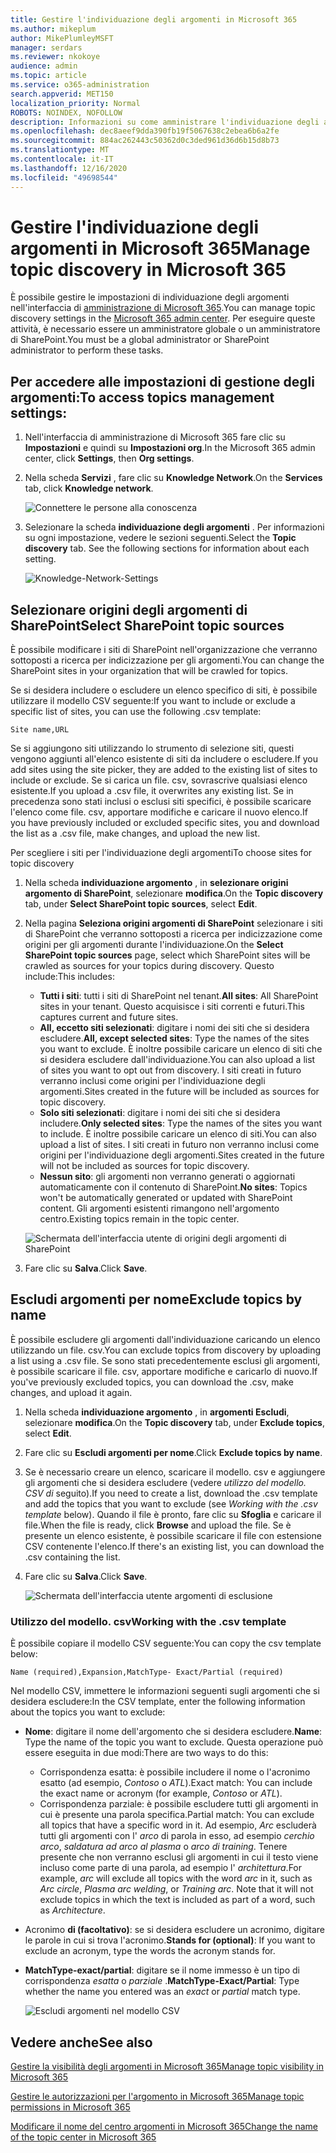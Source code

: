 ```yaml
---
title: Gestire l'individuazione degli argomenti in Microsoft 365
ms.author: mikeplum
author: MikePlumleyMSFT
manager: serdars
ms.reviewer: nkokoye
audience: admin
ms.topic: article
ms.service: o365-administration
search.appverid: MET150
localization_priority: Normal
ROBOTS: NOINDEX, NOFOLLOW
description: Informazioni su come amministrare l'individuazione degli argomenti in Microsoft 365.
ms.openlocfilehash: dec8aeef9dda390fb19f5067638c2ebea6b6a2fe
ms.sourcegitcommit: 884ac262443c50362d0c3ded961d36d6b15d8b73
ms.translationtype: MT
ms.contentlocale: it-IT
ms.lasthandoff: 12/16/2020
ms.locfileid: "49698544"
---
```

# <a name="manage-topic-discovery-in-microsoft-365"></a><span data-ttu-id="680c4-103">Gestire l'individuazione degli argomenti in Microsoft 365</span><span class="sxs-lookup"><span data-stu-id="680c4-103">Manage topic discovery in Microsoft 365</span></span>

<span data-ttu-id="680c4-104">È possibile gestire le impostazioni di individuazione degli argomenti nell'interfaccia di [amministrazione di Microsoft 365](https://admin.microsoft.com).</span><span class="sxs-lookup"><span data-stu-id="680c4-104">You can manage topic discovery settings in the [Microsoft 365 admin center](https://admin.microsoft.com).</span></span> <span data-ttu-id="680c4-105">Per eseguire queste attività, è necessario essere un amministratore globale o un amministratore di SharePoint.</span><span class="sxs-lookup"><span data-stu-id="680c4-105">You must be a global administrator or SharePoint administrator to perform these tasks.</span></span>

## <a name="to-access-topics-management-settings"></a><span data-ttu-id="680c4-106">Per accedere alle impostazioni di gestione degli argomenti:</span><span class="sxs-lookup"><span data-stu-id="680c4-106">To access topics management settings:</span></span>

1. <span data-ttu-id="680c4-107">Nell'interfaccia di amministrazione di Microsoft 365 fare clic su **Impostazioni** e quindi su **Impostazioni org**.</span><span class="sxs-lookup"><span data-stu-id="680c4-107">In the Microsoft 365 admin center, click **Settings**, then **Org settings**.</span></span>
2. <span data-ttu-id="680c4-108">Nella scheda **Servizi** , fare clic su **Knowledge Network**.</span><span class="sxs-lookup"><span data-stu-id="680c4-108">On the **Services** tab, click **Knowledge network**.</span></span>

    ![Connettere le persone alla conoscenza](../media/admin-org-knowledge-options-completed.png) 

3. <span data-ttu-id="680c4-110">Selezionare la scheda **individuazione degli argomenti** . Per informazioni su ogni impostazione, vedere le sezioni seguenti.</span><span class="sxs-lookup"><span data-stu-id="680c4-110">Select the **Topic discovery** tab. See the following sections for information about each setting.</span></span>

    ![Knowledge-Network-Settings](../media/knowledge-network-settings-topic-discovery.png) 

## <a name="select-sharepoint-topic-sources"></a><span data-ttu-id="680c4-112">Selezionare origini degli argomenti di SharePoint</span><span class="sxs-lookup"><span data-stu-id="680c4-112">Select SharePoint topic sources</span></span>

<span data-ttu-id="680c4-113">È possibile modificare i siti di SharePoint nell'organizzazione che verranno sottoposti a ricerca per indicizzazione per gli argomenti.</span><span class="sxs-lookup"><span data-stu-id="680c4-113">You can change the SharePoint sites in your organization that will be crawled for topics.</span></span>

<span data-ttu-id="680c4-114">Se si desidera includere o escludere un elenco specifico di siti, è possibile utilizzare il modello CSV seguente:</span><span class="sxs-lookup"><span data-stu-id="680c4-114">If you want to include or exclude a specific list of sites, you can use the following .csv template:</span></span>

``` csv
Site name,URL
```

<span data-ttu-id="680c4-115">Se si aggiungono siti utilizzando lo strumento di selezione siti, questi vengono aggiunti all'elenco esistente di siti da includere o escludere.</span><span class="sxs-lookup"><span data-stu-id="680c4-115">If you add sites using the site picker, they are added to the existing list of sites to include or exclude.</span></span> <span data-ttu-id="680c4-116">Se si carica un file. csv, sovrascrive qualsiasi elenco esistente.</span><span class="sxs-lookup"><span data-stu-id="680c4-116">If you upload a .csv file, it overwrites any existing list.</span></span> <span data-ttu-id="680c4-117">Se in precedenza sono stati inclusi o esclusi siti specifici, è possibile scaricare l'elenco come file. csv, apportare modifiche e caricare il nuovo elenco.</span><span class="sxs-lookup"><span data-stu-id="680c4-117">If you have previously included or excluded specific sites, you and download the list as a .csv file, make changes, and upload the new list.</span></span>

<span data-ttu-id="680c4-118">Per scegliere i siti per l'individuazione degli argomenti</span><span class="sxs-lookup"><span data-stu-id="680c4-118">To choose sites for topic discovery</span></span>

1. <span data-ttu-id="680c4-119">Nella scheda **individuazione argomento** , in **selezionare origini argomento di SharePoint**, selezionare **modifica**.</span><span class="sxs-lookup"><span data-stu-id="680c4-119">On the **Topic discovery** tab, under **Select SharePoint topic sources**, select **Edit**.</span></span>
2. <span data-ttu-id="680c4-120">Nella pagina **Seleziona origini argomenti di SharePoint** selezionare i siti di SharePoint che verranno sottoposti a ricerca per indicizzazione come origini per gli argomenti durante l'individuazione.</span><span class="sxs-lookup"><span data-stu-id="680c4-120">On the **Select SharePoint topic sources** page, select which SharePoint sites will be crawled as sources for your topics during discovery.</span></span> <span data-ttu-id="680c4-121">Questo include:</span><span class="sxs-lookup"><span data-stu-id="680c4-121">This includes:</span></span>
    - <span data-ttu-id="680c4-122">**Tutti i siti**: tutti i siti di SharePoint nel tenant.</span><span class="sxs-lookup"><span data-stu-id="680c4-122">**All sites**: All SharePoint sites in your tenant.</span></span> <span data-ttu-id="680c4-123">Questo acquisisce i siti correnti e futuri.</span><span class="sxs-lookup"><span data-stu-id="680c4-123">This captures current and future sites.</span></span>
    - <span data-ttu-id="680c4-124">**All, eccetto siti selezionati**: digitare i nomi dei siti che si desidera escludere.</span><span class="sxs-lookup"><span data-stu-id="680c4-124">**All, except selected sites**: Type the names of the sites you want to exclude.</span></span>  <span data-ttu-id="680c4-125">È inoltre possibile caricare un elenco di siti che si desidera escludere dall'individuazione.</span><span class="sxs-lookup"><span data-stu-id="680c4-125">You can also upload a list of sites you want to opt out from discovery.</span></span> <span data-ttu-id="680c4-126">I siti creati in futuro verranno inclusi come origini per l'individuazione degli argomenti.</span><span class="sxs-lookup"><span data-stu-id="680c4-126">Sites created in the future will be included as sources for topic discovery.</span></span> 
    - <span data-ttu-id="680c4-127">**Solo siti selezionati**: digitare i nomi dei siti che si desidera includere.</span><span class="sxs-lookup"><span data-stu-id="680c4-127">**Only selected sites**: Type the names of the sites you want to include.</span></span> <span data-ttu-id="680c4-128">È inoltre possibile caricare un elenco di siti.</span><span class="sxs-lookup"><span data-stu-id="680c4-128">You can also upload a list of sites.</span></span> <span data-ttu-id="680c4-129">I siti creati in futuro non verranno inclusi come origini per l'individuazione degli argomenti.</span><span class="sxs-lookup"><span data-stu-id="680c4-129">Sites created in the future will not be included as sources for topic discovery.</span></span>
    - <span data-ttu-id="680c4-130">**Nessun sito**: gli argomenti non verranno generati o aggiornati automaticamente con il contenuto di SharePoint.</span><span class="sxs-lookup"><span data-stu-id="680c4-130">**No sites**: Topics won't be automatically generated or updated with SharePoint content.</span></span> <span data-ttu-id="680c4-131">Gli argomenti esistenti rimangono nell'argomento centro.</span><span class="sxs-lookup"><span data-stu-id="680c4-131">Existing topics remain in the topic center.</span></span>

    ![Schermata dell'interfaccia utente di origini degli argomenti di SharePoint](../media/k-manage-select-topic-source.png)
   
3. <span data-ttu-id="680c4-133">Fare clic su **Salva**.</span><span class="sxs-lookup"><span data-stu-id="680c4-133">Click **Save**.</span></span>

## <a name="exclude-topics-by-name"></a><span data-ttu-id="680c4-134">Escludi argomenti per nome</span><span class="sxs-lookup"><span data-stu-id="680c4-134">Exclude topics by name</span></span>

<span data-ttu-id="680c4-135">È possibile escludere gli argomenti dall'individuazione caricando un elenco utilizzando un file. csv.</span><span class="sxs-lookup"><span data-stu-id="680c4-135">You can exclude topics from discovery by uploading a list using a .csv file.</span></span> <span data-ttu-id="680c4-136">Se sono stati precedentemente esclusi gli argomenti, è possibile scaricare il file. csv, apportare modifiche e caricarlo di nuovo.</span><span class="sxs-lookup"><span data-stu-id="680c4-136">If you've previously excluded topics, you can download the .csv, make changes, and upload it again.</span></span>

1. <span data-ttu-id="680c4-137">Nella scheda **individuazione argomento** , in **argomenti Escludi**, selezionare **modifica**.</span><span class="sxs-lookup"><span data-stu-id="680c4-137">On the **Topic discovery** tab, under **Exclude topics**, select **Edit**.</span></span>
2. <span data-ttu-id="680c4-138">Fare clic su **Escludi argomenti per nome**.</span><span class="sxs-lookup"><span data-stu-id="680c4-138">Click **Exclude topics by name**.</span></span>
3. <span data-ttu-id="680c4-139">Se è necessario creare un elenco, scaricare il modello. csv e aggiungere gli argomenti che si desidera escludere (vedere *utilizzo del modello. CSV di* seguito).</span><span class="sxs-lookup"><span data-stu-id="680c4-139">If you need to create a list, download the .csv template and add the topics that you want to exclude (see *Working with the .csv template* below).</span></span> <span data-ttu-id="680c4-140">Quando il file è pronto, fare clic su **Sfoglia** e caricare il file.</span><span class="sxs-lookup"><span data-stu-id="680c4-140">When the file is ready, click **Browse** and upload the file.</span></span> <span data-ttu-id="680c4-141">Se è presente un elenco esistente, è possibile scaricare il file con estensione CSV contenente l'elenco.</span><span class="sxs-lookup"><span data-stu-id="680c4-141">If there's an existing list, you can download the .csv containing the list.</span></span>
4. <span data-ttu-id="680c4-142">Fare clic su **Salva**.</span><span class="sxs-lookup"><span data-stu-id="680c4-142">Click **Save**.</span></span>

    ![Schermata dell'interfaccia utente argomenti di esclusione](../media/km-manage-exclude-topics.png)

### <a name="working-with-the-csv-template"></a><span data-ttu-id="680c4-144">Utilizzo del modello. csv</span><span class="sxs-lookup"><span data-stu-id="680c4-144">Working with the .csv template</span></span>

<span data-ttu-id="680c4-145">È possibile copiare il modello CSV seguente:</span><span class="sxs-lookup"><span data-stu-id="680c4-145">You can copy the csv template below:</span></span>

``` csv
Name (required),Expansion,MatchType- Exact/Partial (required)
```

<span data-ttu-id="680c4-146">Nel modello CSV, immettere le informazioni seguenti sugli argomenti che si desidera escludere:</span><span class="sxs-lookup"><span data-stu-id="680c4-146">In the CSV template, enter the following information about the topics you want to exclude:</span></span>

- <span data-ttu-id="680c4-147">**Nome**: digitare il nome dell'argomento che si desidera escludere.</span><span class="sxs-lookup"><span data-stu-id="680c4-147">**Name**: Type the name of the topic you want to exclude.</span></span> <span data-ttu-id="680c4-148">Questa operazione può essere eseguita in due modi:</span><span class="sxs-lookup"><span data-stu-id="680c4-148">There are two ways to do this:</span></span>
    - <span data-ttu-id="680c4-149">Corrispondenza esatta: è possibile includere il nome o l'acronimo esatto (ad esempio, *Contoso* o *ATL*).</span><span class="sxs-lookup"><span data-stu-id="680c4-149">Exact match: You can include the exact name or acronym (for example, *Contoso* or *ATL*).</span></span>
    - <span data-ttu-id="680c4-150">Corrispondenza parziale: è possibile escludere tutti gli argomenti in cui è presente una parola specifica.</span><span class="sxs-lookup"><span data-stu-id="680c4-150">Partial match: You can exclude all topics that have a specific word in it.</span></span>  <span data-ttu-id="680c4-151">Ad esempio, *Arc* escluderà tutti gli argomenti con l' *arco* di parola in esso, ad esempio *cerchio arco*, *saldatura ad arco al plasma* o *arco di training*. Tenere presente che non verranno esclusi gli argomenti in cui il testo viene incluso come parte di una parola, ad esempio l' *architettura*.</span><span class="sxs-lookup"><span data-stu-id="680c4-151">For example, *arc* will exclude all topics with the word *arc* in it, such as *Arc circle*, *Plasma arc welding*, or *Training arc*. Note that it will not exclude topics in which the text is included as part of a word, such as *Architecture*.</span></span>
- <span data-ttu-id="680c4-152">Acronimo **di (facoltativo)**: se si desidera escludere un acronimo, digitare le parole in cui si trova l'acronimo.</span><span class="sxs-lookup"><span data-stu-id="680c4-152">**Stands for (optional)**: If you want to exclude an acronym, type the words the acronym stands for.</span></span>
- <span data-ttu-id="680c4-153">**MatchType-exact/partial**: digitare se il nome immesso è un tipo di corrispondenza *esatta* o *parziale* .</span><span class="sxs-lookup"><span data-stu-id="680c4-153">**MatchType-Exact/Partial**: Type whether the name you entered was an *exact* or *partial* match type.</span></span>

    ![Escludi argomenti nel modello CSV](../media/exclude-topics-csv.png) 

## <a name="see-also"></a><span data-ttu-id="680c4-155">Vedere anche</span><span class="sxs-lookup"><span data-stu-id="680c4-155">See also</span></span>

[<span data-ttu-id="680c4-156">Gestire la visibilità degli argomenti in Microsoft 365</span><span class="sxs-lookup"><span data-stu-id="680c4-156">Manage topic visibility in Microsoft 365</span></span>](topic-experiences-knowledge-rules.md)

[<span data-ttu-id="680c4-157">Gestire le autorizzazioni per l'argomento in Microsoft 365</span><span class="sxs-lookup"><span data-stu-id="680c4-157">Manage topic permissions in Microsoft 365</span></span>](topic-experiences-user-permissions.md)

[<span data-ttu-id="680c4-158">Modificare il nome del centro argomenti in Microsoft 365</span><span class="sxs-lookup"><span data-stu-id="680c4-158">Change the name of the topic center in Microsoft 365</span></span>](topic-experiences-administration.md)
